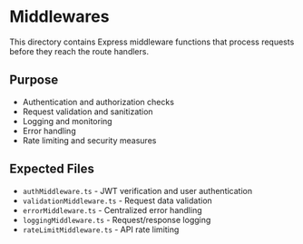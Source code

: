 # Middlewares

This directory contains Express middleware functions that process requests before they reach the route handlers.

## Purpose
- Authentication and authorization checks
- Request validation and sanitization
- Logging and monitoring
- Error handling
- Rate limiting and security measures

## Expected Files
- `authMiddleware.ts` - JWT verification and user authentication
- `validationMiddleware.ts` - Request data validation
- `errorMiddleware.ts` - Centralized error handling
- `loggingMiddleware.ts` - Request/response logging
- `rateLimitMiddleware.ts` - API rate limiting 